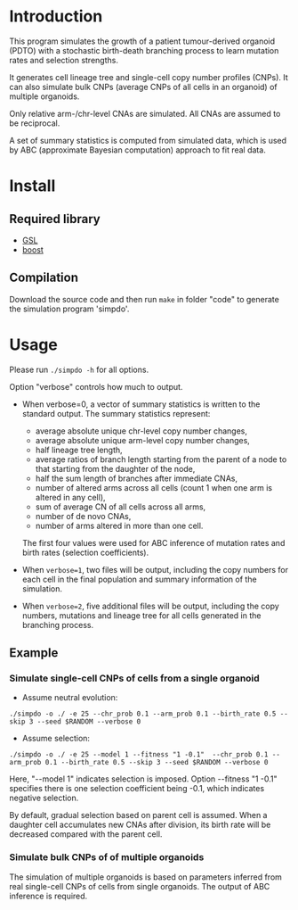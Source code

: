 # Introduction
This program simulates the growth of a patient tumour-derived organoid (PDTO) with a stochastic birth-death branching process to learn mutation rates and selection strengths.

It generates cell lineage tree and single-cell copy number profiles (CNPs). It can also simulate bulk CNPs (average CNPs of all cells in an organoid) of multiple organoids.


Only relative arm-/chr-level CNAs are simulated.
All CNAs are assumed to be reciprocal.

A set of summary statistics is computed from simulated data, which is used by ABC (approximate Bayesian computation) approach to fit real data.


# Install
## Required library
* [GSL](https://www.gnu.org/software/gsl/)
* [boost](https://www.boost.org)

## Compilation
Download the source code and then run `make` in folder "code" to generate the simulation program 'simpdo'.



# Usage
Please run `./simpdo -h` for all options.

Option "verbose" controls how much to output.

* When verbose=0, a vector of summary statistics is written to the standard output.
The summary statistics represent:
  * average absolute unique chr-level copy number changes,
  * average absolute unique arm-level copy number changes,
  * half lineage tree length,
  * average ratios of branch length starting from the parent of a node to that starting from the daughter of the node,
  * half the sum length of branches after immediate CNAs,
  * number of altered arms across all cells (count 1 when one arm is altered in any cell),
  * sum of average CN of all cells across all arms,
  * number of de novo CNAs,
  * number of arms altered in more than one cell.

  The first four values were used for ABC inference of mutation rates and birth rates (selection coefficients).

* When `verbose=1`, two files will be output, including the copy numbers for each cell in the final population and summary information of the simulation.

* When `verbose=2`, five additional files will be output, including the copy numbers, mutations and lineage tree for all cells generated in the branching process.



## Example
### Simulate single-cell CNPs of cells from a single organoid

* Assume neutral evolution:
```
./simpdo -o ./ -e 25 --chr_prob 0.1 --arm_prob 0.1 --birth_rate 0.5 --skip 3 --seed $RANDOM --verbose 0
```


* Assume selection:
```
./simpdo -o ./ -e 25 --model 1 --fitness "1 -0.1"  --chr_prob 0.1 --arm_prob 0.1 --birth_rate 0.5 --skip 3 --seed $RANDOM --verbose 0
```

  Here, "--model 1" indicates selection is imposed.
  Option --fitness "1 -0.1" specifies there is one selection coefficient being -0.1, which indicates negative selection.

  By default, gradual selection based on parent cell is assumed.
  When a daughter cell accumulates new CNAs after division, its birth rate will be decreased compared with the parent cell.


### Simulate bulk CNPs of of multiple organoids

The simulation of multiple organoids is based on parameters inferred from real single-cell CNPs of cells from single organoids.
The output of ABC inference is required.
